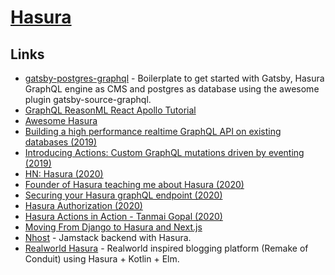 # [Hasura](https://hasura.io)

## Links

- [gatsby-postgres-graphql](https://github.com/hasura/graphql-engine/tree/master/community/sample-apps/gatsby-postgres-graphql) - Boilerplate to get started with Gatsby, Hasura GraphQL engine as CMS and postgres as database using the awesome plugin gatsby-source-graphql.
- [GraphQL ReasonML React Apollo Tutorial](https://learn.hasura.io/graphql/reason-react-apollo/introduction)
- [Awesome Hasura](https://github.com/aaronhayes/awesome-hasura)
- [Building a high performance realtime GraphQL API on existing databases (2019)](https://www.youtube.com/watch?v=HOKMJkBYaqQ)
- [Introducing Actions: Custom GraphQL mutations driven by eventing (2019)](https://hasura.io/blog/introducing-actions/)
- [HN: Hasura (2020)](https://news.ycombinator.com/item?id=22432137)
- [Founder of Hasura teaching me about Hasura (2020)](https://www.youtube.com/watch?v=51m8Smk7fZQ)
- [Securing your Hasura graphQL endpoint (2020)](https://dev.to/debs_obrien/securing-your-hasura-graphql-endpoint-g9o)
- [Hasura Authorization (2020)](https://www.youtube.com/watch?v=rkN3RQBi_UI)
- [Hasura Actions in Action - Tanmai Gopal (2020)](https://www.youtube.com/watch?v=KH3mv4tm0fY)
- [Moving From Django to Hasura and Next.js](https://hasura.io/blog/moving-from-django-to-hasura-and-next-js/)
- [Nhost](https://nhost.io/) - Jamstack backend with Hasura.
- [Realworld Hasura](https://github.com/andrewMacmurray/realworld-hasura) - Realworld inspired blogging platform (Remake of Conduit) using Hasura + Kotlin + Elm.
